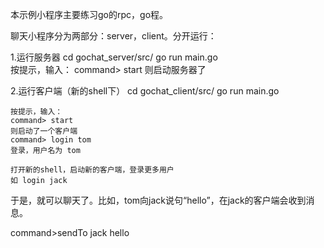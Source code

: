 本示例小程序主要练习go的rpc，go程。

聊天小程序分为两部分：server，client。分开运行：

  1.运行服务器
    cd gochat_server/src/ 
    go run main.go    
    按提示，输入：
    command> start
    则启动服务器了
  
  2.运行客户端（新的shell下）
    cd gochat_client/src/ 
    go run main.go
  
    按提示，输入：
    command> start  
    则启动了一个客户端
    command> login tom
    登录，用户名为 tom
  
    打开新的shell，启动新的客户端，登录更多用户
    如 login jack
  
  于是，就可以聊天了。比如，tom向jack说句“hello”，在jack的客户端会收到消息。
  
  command>sendTo jack hello
  


  
  